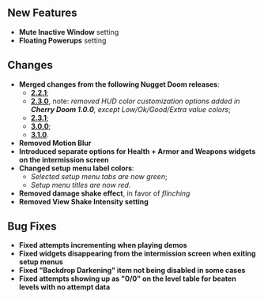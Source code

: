 ## New Features

- **Mute Inactive Window** setting
- **Floating Powerups** setting

## Changes

- **Merged changes from the following Nugget Doom releases**:
	- [**2.2.1**](https://github.com/MrAlaux/Nugget-Doom/releases/tag/nugget-doom-2.2.1);
	- [**2.3.0**](https://github.com/MrAlaux/Nugget-Doom/releases/tag/nugget-doom-2.3.0), note: _removed HUD color customization options added in **Cherry Doom 1.0.0**, except Low/Ok/Good/Extra value colors_;
	- [**2.3.1**](https://github.com/MrAlaux/Nugget-Doom/releases/tag/nugget-doom-2.3.1);
	- [**3.0.0**](https://github.com/MrAlaux/Nugget-Doom/releases/tag/nugget-doom-3.0.0);
	- [**3.1.0**](https://github.com/MrAlaux/Nugget-Doom/releases/tag/nugget-doom-3.1.0).
- **Removed Motion Blur**
- **Introduced separate options for Health + Armor and Weapons widgets on the intermission screen**
- **Changed setup menu label colors**:
	- _Selected setup menu tabs are now green_;
	- _Setup menu titles are now red_.
- **Removed damage shake effect**, in favor of _flinching_
- **Removed View Shake Intensity setting**

## Bug Fixes

- **Fixed attempts incrementing when playing demos**
- **Fixed widgets disappearing from the intermission screen when exiting setup menus**
- **Fixed "Backdrop Darkening" item not being disabled in some cases**
- **Fixed attempts showing up as "0/0" on the level table for beaten levels with no attempt data**
